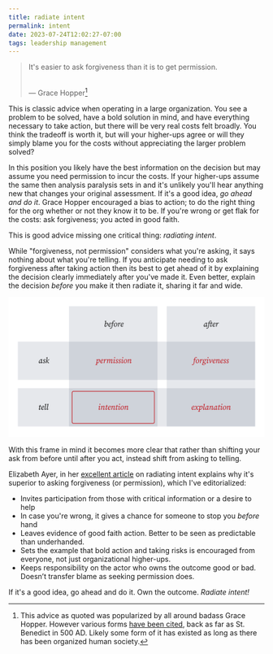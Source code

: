 ```yaml
---
title: radiate intent
permalink: intent
date: 2023-07-24T12:02:27-07:00
tags: leadership management
---
```


> It's easier to ask forgiveness than it is to get permission.
>
> <br />— Grace Hopper[^1]

[^1]:
    This advice as quoted was popularized by all around badass Grace Hopper.
    However various forms
    [have been cited](https://quoteinvestigator.com/2018/06/19/forgive/), back
    as far as St. Benedict in 500 AD. Likely some form of it has existed as long
    as there has been organized human society.

This is classic advice when operating in a large organization. You see a problem
to be solved, have a bold solution in mind, and have everything necessary to
take action, but there will be very real costs felt broadly. You think the
tradeoff is worth it, but will your higher-ups agree or will they simply blame
you for the costs without appreciating the larger problem solved?

In this position you likely have the best information on the decision but may
assume you need permission to incur the costs. If your higher-ups assume the
same then analysis paralysis sets in and it's unlikely you'll hear anything new
that changes your original assessment. If it's a good idea, _go ahead and do
it_. Grace Hopper encouraged a bias to action; to do the right thing for the org
whether or not they know it to be. If you're wrong or get flak for the costs:
ask forgiveness; you acted in good faith.

This is good advice missing one critical thing: _radiating intent_.

While "forgiveness, not permission" considers what you're asking, it says
nothing about what you're telling. If you anticipate needing to ask forgiveness
after taking action then its best to get ahead of it by explaining the decision
clearly immediately after you've made it. Even better, explain the decision
_before_ you make it then radiate it, sharing it far and wide.

![intent](../media/222f597868763d3e.svg)

With this frame in mind it becomes more clear that rather than shifting your ask
from before until after you act, instead shift from asking to telling.

Elizabeth Ayer, in her
[excellent article](https://medium.com/@ElizAyer/dont-ask-forgiveness-radiate-intent-d36fd22393a3)
on radiating intent explains why it's superior to asking forgiveness (or
permission), which I've editorialized:

- Invites participation from those with critical information or a desire to help
- In case you're wrong, it gives a chance for someone to stop you _before_ hand
- Leaves evidence of good faith action. Better to be seen as predictable than
  underhanded.
- Sets the example that bold action and taking risks is encouraged from
  everyone, not just organizational higher-ups.
- Keeps responsibility on the actor who owns the outcome good or bad. Doesn’t
  transfer blame as seeking permission does.

If it's a good idea, go ahead and do it. Own the outcome. _Radiate intent!_

